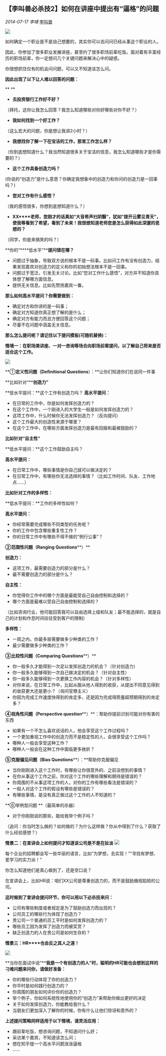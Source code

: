 ## 【李叫兽必杀技2】如何在讲座中提出有“逼格”的问题

*2014-07-17* *李靖* [李叫兽](https://mp.weixin.qq.com/s?__biz=MzA5NTMxOTczOA==&mid=200341136&idx=1&sn=95182ce0ca26eec2dc2815fd0778a5b9&scene=21&key=5d8f20f73132df898d12e6052167c0388e3aa9a2a50b82b085289284203f84073511fe38e896edf8ee2728663ab75eb8f5959a177c00d2bcd2f0c482c2e8278ccd839bf450a1060972475b7c45326d99&ascene=7&uin=MjQwNzMxODYwNQ%3D%3D&devicetype=Windows+8&version=6203005d&pass_ticket=xOhI1VQDG%2FzwbhWgqYvgjLhswwNIUGjt8DUL4fp00EDxCVadhAwYny0MJ9B2H%2Fmr&winzoom=1.125##)

![](http://mmbiz.qpic.cn/mmbiz/As7mscS0UOBAxzs2ADRL5dK6wn8g4fiazcy3NFaPzvBBs0WIrdbP76FrC1wT4I8MgjQaJSc9pdgxchkdGGSbnvA/0?tp=webp&wxfrom=5)

如何确定一个职业是不是自己想要的，其实你可以去问问已经从事这个职业的人。

因此，你参加了很多职业发展讲座，甚至约了很多职场前辈吃饭。面对着有丰富经历的职场前辈，你一定想问几个关键问题来解决心中的疑惑。

你很想抓住仅有的机会问问题，可以又不知道该怎么问。

**因此出现了以下让人难以回答的问题：**

**
**

- **去投资银行工作好不好？**

（拜托，这你让我怎么回答？我怎么知道哪些对你好哪些对你不好？）

- **我如何找到一个好工作？**

（这么宏大的问题，你是想让我讲2小时？）

- **我想找你了解一下在宝洁的工作，那里工作怎么样？**

（你到底想知道什么？我当然知道很多关于宝洁的信息，我怎么知道哪些才是你需要的？）

- **这个工作具备创造力吗？**

(你说的“创造力”是什么意思？你确定我想象中的创造力和你问的创造力是一回事吗？)

- **您对工作有什么感悟？**

（我的感悟很多，你想到底想知道什么？）

- **XX****老师，您刚才的话真如“大音希声扫阴翳”，犹如”拨开云雾见青天”，使我等看到了希望，看到了未来！我很想知道老师您是怎么获得如此深邃的思想的？**

（同学，你是来搞笑的吗？）

**你的“****低水平”****提问错在哪？**

- 问题过于抽象，导致双方说的根本不是一码事。比如问工作有没有创造力，结果发现嘉宾对创造力的定义和你的初始想法根本不是一回事。
- 问题过于宽泛，引发无关讨论。比如“您对工作什么感悟”，对方并不知道你具体想了解哪方面信息。
- 提供无关信息。比如先赞扬嘉宾一番。

**那么如何高水平提问？你需要做到：**

- 确定对方和你讲的是一码事；
- 确定对方知道你真正想了解的是什么；
- 确定对方有能力而且方便回答这个问题；
- 尽量不在问题中涵盖无关信息。

**那么怎么提问呢？请记住以下提问模板(****可随机替换)****：**

**情境一：在职场类讲座、一对一咨询等场合向职场前辈提问，以了解自己将来是否适合这个工作。**

![](http://mmbiz.qpic.cn/mmbiz/As7mscS0UOBAxzs2ADRL5dK6wn8g4fiazLW49dJw1oibSoAkibQ5apEJZHCL2XkzFIC9EHaN2RZRTclOicbiaG9Nqzg/640?tp=webp&wxfrom=5&wx_lazy=1)

**①****定义性问题（Definitional Questions****）：**让你们知道你们在说同一件事

**比如针对“****创造力”**

**低水平提问：**这个工作有创造力吗？
**高水平提问：**

- 在日常的工作中，你是如何发挥创造力的？
- 在这个工作中，一个刚进入的大学生一般是如何发挥创造力的？
- 这项工作中，什么时候你无法发挥创造力？（反向提问）
- 这个工作最大的创造性来源于哪里？
- 在这个工作中，在哪些方面发挥创造力是最有回报和最被鼓励的？

**比如针对“自主性”**

**低水平提问：**这个工作鼓励自主吗？

**高水平提问：**

- 在日常工作中，哪些事情是你自己就可以做决定的？
- 在日常工作中，有哪些你无法选择的事情？（比如工作时间、队友、工作地点……）

**比如针对工作的多样性：**

**低水平提问：**工作的多样性如何？

**高水平提问：**

- 你经常需要完成哪些不同类型的任务呢？
- 你的工作中包含哪些重复性工作？
- 你的日常工作中有哪些不得不做的“例行公事”？

**②范围性问题（Ranging Questions****）**

**创造力：**

- 这项工作，最需要创造力的部分是什么？
- 最不需要创造力的部分是什么？

**自主性：**

- 你觉得你工作中的哪个方面是最能受自己自由控制和选择的？
- 哪个方面是最难以受自己自由控制和选择的？

（比如咨询行业，他可能回答我可以自由选择上级和队友；最不能选择的，就是自己的计划和作息时间往往受到客户的限制）

**多样性：**

- 一周之内，你最多层需要做多少种类的工作？
- 最少需要做多少种类的工作？

**③比较性问题（Comparing Questions****）**

- 你一般多久才能得到一次足以发挥创造力的机会？（针对创造力）
- 你一般多久能够得到一次自己做决定的机会？（针对自主性）
- 你一般多久能够得到一次更换工作内容的机会？（针对多样性）
- 对你来说，在日常工作中，比起从服从他人得到的收获，从提出不同意见得到的收获更大还是更小？（询问官僚主义）
- 你因为完成工作速度快得到的肯定多，还是因为完成得质量超预期得到的肯定多？

**④视角性问题（Perspective question****）**：帮助你提前识别可能对你有害的东西

- 如果有一个不怎么喜欢说话的人，他会享受这个工作过程吗？
- 一个更加重视工作中的创造力而不是稳定性的人，会很享受这个工作吗？
- 哪种人一般会享受这种工作？
- 哪种人一般会在这种工作中面临更多挫折？

**⑤克服偏见问题（Bias Questions****）：**帮助你克服偏见

- 当你刚刚进入这个工作时，有哪些让你很意外的、之前没想到的事情？
- 在你从事这个工作之前，你对这个工作的哪些理解和期待是错误的？
- 你周围的不从事这项工作的人，对你的工作有哪些看法是错误的？
- 一般人对这个工作的假设有哪些是错误的？
- 有哪些事情，是没有真正做过这个工作的人不知道的？

**⑥举例型问题 **（最简单的杀器）

- 对于你刚刚说的那些，能给我举个例子吗？

（追问：你当时怎么做的？如何做的？为什么这样做？你从中得到了什么？获取了什么经验感想？）

**情景二：在宣讲会上如何提问才知道该公司是不是在扯淡**
**![](http://mmbiz.qpic.cn/mmbiz/As7mscS0UOBAxzs2ADRL5dK6wn8g4fiaz0tKEOV5zbbtWe8OnnMghdx1lS7nIN4BIrpaYSZZiajszPWeyrxvbUVA/640?tp=webp&wxfrom=5&wx_lazy=1)**

每个企业的招聘都会写一些华丽的语言，比如“为梦想，去实现！”“寻找有梦想、爱学习的实力派！”

你怎么知道他们是真心做到了，还是空口说？

在宣讲会上，比如HR说：咱们XX公司是尊重创造力的，而不是鼓励循规蹈矩的公司。

**这时候到了宣讲会提问环节，你可以用以下必杀技来问：**

- 公司有哪些制度或者规定是为了鼓励创造力而出现的？
- 公司员工的哪些行为体现了创造力？
- 贵公司一个普通的员工平时是如何发挥创造力的？
- 哪些员工因为发挥了创造力而被奖赏？
- 缺乏创造力的人在贵公司是如何生存的？

**情景三：HR****也会反之其人之道！**

**![](http://mmbiz.qpic.cn/mmbiz/As7mscS0UOBAxzs2ADRL5dK6wn8g4fiazbklpgdbaM8Ao5zCRxK2TJhb4gVfeLy1iccMddJTHibujvYl3J07ia1xwg/640?tp=webp&wxfrom=5&wx_lazy=1)**

**当你在面试中说“****我是一个有创造力的人”****时，聪明的HR****可能也会想到这样的刁难问题来问你，请做好准备：**

- 你的哪些行动体现了你的创造力？
- 你平时是如何践行创造力的？
- 你周围的朋友如何评价你的创造力？
- 举个例子，你如何系统性地使用你的“创造力”来帮助你做出更好的决定
- 关于如何发挥创造力，你能教给我什么？
- 当朋友们更加深入了解你的时候，你有什么让他们惊讶和意外的？

**上述提问策略同样适用于以下情境，请灵活应用：**

- 跟前辈吃饭，想咨询问题，不知道问什么好；
- 采访某个嘉宾，不知道该怎么问；
- 想在知乎提一个高水平问题涨涨逼格
- ……